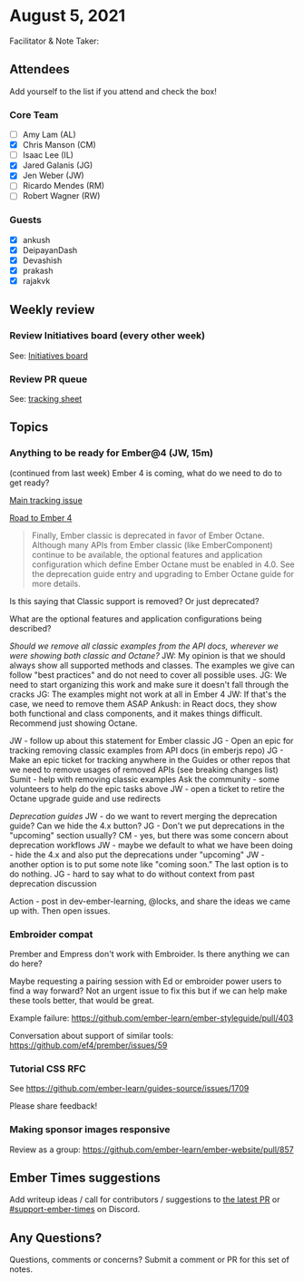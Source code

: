 # August 5, 2021

Facilitator & Note Taker: 

## Attendees

Add yourself to the list if you attend and check the box!

### Core Team

- [ ] Amy Lam (AL)
- [x] Chris Manson (CM)
- [ ] Isaac Lee (IL)
- [x] Jared Galanis (JG)
- [x] Jen Weber (JW)
- [ ] Ricardo Mendes (RM)
- [ ] Robert Wagner (RW)

### Guests

- [x] ankush
- [x] DeipayanDash
- [x] Devashish
- [x] prakash
- [x] rajakvk

## Weekly review

### Review Initiatives board (every other week)

See: [Initiatives board](https://github.com/orgs/ember-learn/projects/51)

### Review PR queue

See: [tracking sheet](https://docs.google.com/spreadsheets/d/1sPyN9z9wZMpTNwqCfa6R9QSPZkIW4iQd-H4gZC7ILLk/edit#gid=2035777454)



## Topics

### Anything to be ready for Ember@4 (JW, 15m)

(continued from last week) Ember 4 is coming, what do we need to do to get ready? 

[Main tracking issue](https://github.com/emberjs/ember.js/issues/19545)

[Road to Ember 4](https://blog.emberjs.com/the-road-to-ember-4-0)
> Finally, Ember classic is deprecated in favor of Ember Octane. Although many APIs from Ember classic (like EmberComponent) continue to be available, the optional features and application configuration which define Ember Octane must be enabled in 4.0. See the deprecation guide entry and upgrading to Ember Octane guide for more details.

Is this saying that Classic support is removed? Or just deprecated?

What are the optional features and application configurations being described?

*Should we remove all classic examples from the API docs, wherever we were showing both classic and Octane?*
JW: My opinion is that we should always show all supported methods and classes. The examples we give can follow "best practices"
and do not need to cover all possible uses.
JG: We need to start organizing this work and make sure it doesn't fall through the cracks
JG: The examples might not work at all in Ember 4
JW: If that's the case, we need to remove them ASAP
Ankush: in React docs, they show both functional and class components, and it makes things difficult.
Recommend just showing Octane.

JW - follow up about this statement for Ember classic
JG - Open an epic for tracking removing classic examples from API docs (in emberjs repo)
JG - Make an epic ticket for tracking anywhere in the Guides or other repos that we need to remove usages of removed APIs (see breaking changes list)
Sumit - help with removing classic examples
Ask the community - some volunteers to help do the epic tasks above
JW - open a ticket to retire the Octane upgrade guide and use redirects

*Deprecation guides*
JW - do we want to revert merging the deprecation guide? Can we hide the 4.x button?
JG - Don't we put deprecations in the "upcoming" section usually?
CM - yes, but there was some concern about deprecation workflows
JW - maybe we default to what we have been doing - hide the 4.x and also put the deprecations under "upcoming"
JW - another option is to put some note like "coming soon." The last option is to do nothing.
JG - hard to say what to do without context from past deprecation discussion

Action - post in dev-ember-learning, @locks, and share the ideas we came up with.
Then open issues.

### Embroider compat

Prember and Empress don't work with Embroider. Is there anything we can do here?

Maybe requesting a pairing session with Ed or embroider power users to find
a way forward? Not an urgent issue to fix this but if we can help make
these tools better, that would be great.

Example failure: https://github.com/ember-learn/ember-styleguide/pull/403

Conversation about support of similar tools: https://github.com/ef4/prember/issues/59

### Tutorial CSS RFC

See https://github.com/ember-learn/guides-source/issues/1709

Please share feedback!

### Making sponsor images responsive

Review as a group: https://github.com/ember-learn/ember-website/pull/857

## Ember Times suggestions

Add writeup ideas / call for contributors / suggestions to [the latest PR](https://github.com/ember-learn/ember-blog/pulls?q=is%3Aopen+is%3Apr+label%3A%22%F0%9F%97%9E+embertimes%22%20or%20#support-ember-times) or [#support-ember-times](https://discordapp.com/channels/480462759797063690/485450546887786506) on Discord.

## Any Questions?

Questions, comments or concerns? Submit a comment or PR for this set of notes.
